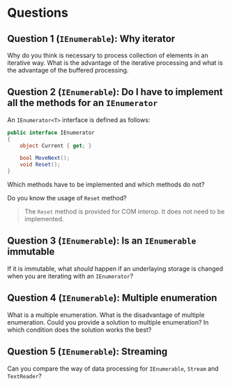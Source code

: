 # Questions

## Question 1 (`IEnumerable`): Why iterator

Why do you think is necessary to process collection of elements in an iterative way. What is the advantage of the iterative processing and what is the advantage of the buffered processing.

## Question 2 (`IEnumerable`): Do I have to implement all the methods for an `IEnumerator`

An `IEnumerator<T>` interface is defined as follows:

```csharp
public interface IEnumerator
{
    object Current { get; }

    bool MoveNext();
    void Reset();
}
```

Which methods have to be implemented and which methods do not?

Do you know the usage of `Reset` method?

> The `Reset` method is provided for COM interop. It does not need to be implemented.

## Question 3 (`IEnumerable`): Is an `IEnumerable` immutable

If it is immutable, what *should* happen if an underlaying storage is changed when you are iterating with an `IEnumerator`?

## Question 4 (`IEnumerable`): Multiple enumeration

What is a multiple enumeration. What is the disadvantage of multiple enumeration. Could you provide a solution to multiple enumeration? In which condition does the solution works the best?

## Question 5 (`IEnumerable`): Streaming

Can you compare the way of data processing for `IEnumerable`, `Stream` and `TextReader`? 